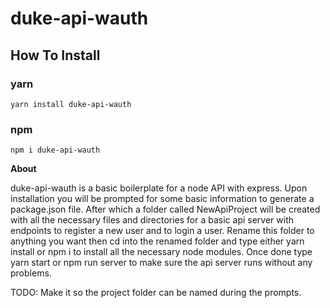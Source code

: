 # duke-api-wauth

## How To Install

### yarn

`yarn install duke-api-wauth`

### npm

`npm i duke-api-wauth`

**About**

duke-api-wauth is a basic boilerplate for a node API with express. Upon installation you will be prompted for some basic information to generate a package.json file. After which a folder called NewApiProject will be created with all the necessary files and directories for a basic api server with endpoints to register a new user and to login a user. Rename this folder to anything you want then cd into the renamed folder and type either yarn install or npm i to install all the necessary node modules. Once done type yarn start or npm run server to make sure the api server runs without any problems.

TODO: Make it so the project folder can be named during the prompts.


